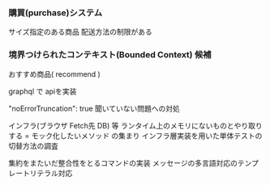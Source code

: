 
### 購買(purchase)システム

サイズ指定のある商品
配送方法の制限がある

### 境界つけられたコンテキスト(Bounded Context) 候補

おすすめ商品( recommend )

graphql で apiを実装

"noErrorTruncation": true 聞いていない問題への対処

インフラ(ブラウザ Fetch先 DB) 等 ランタイム上のメモリにないものとやり取りする = モック化したいメソッド の集まり
インフラ層実装を用いた単体テストの切替方法の調査

集約をまたいだ整合性をとるコマンドの実装
メッセージの多言語対応のテンプレートリテラル対応
